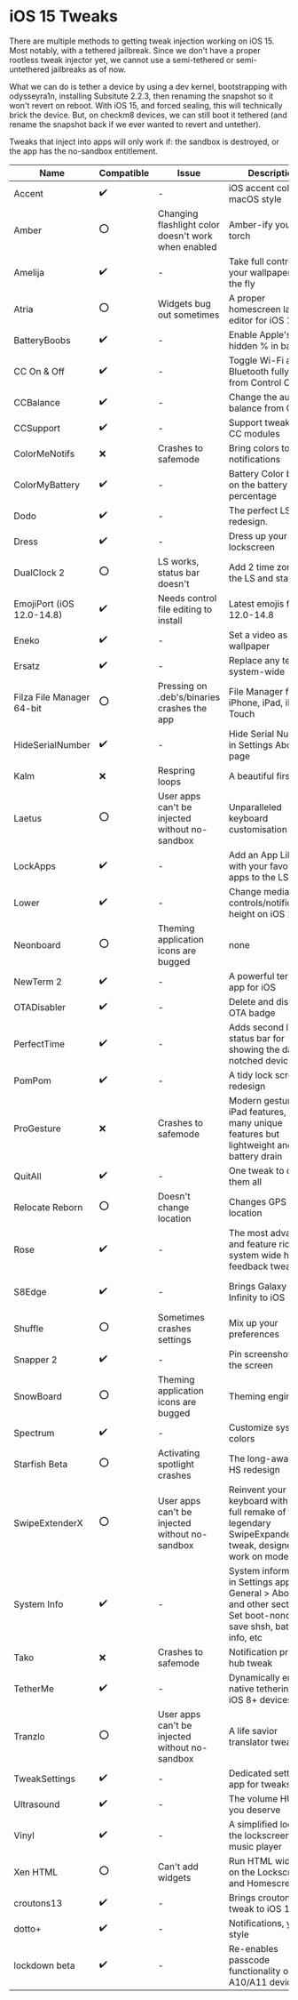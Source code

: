 # iOS 15 Tweaks

There are multiple methods to getting tweak injection working on iOS 15. Most notably, with a tethered jailbreak. Since we don't have a proper rootless tweak injector yet, we cannot use a semi-tethered or semi-untethered jailbreaks as of now.

What we can do is tether a device by using a dev kernel, bootstrapping with odysseyra1n, installing Subsitute 2.2.3, then renaming the snapshot so it won't revert on reboot. With iOS 15, and forced sealing, this will technically brick the device. But, on checkm8 devices, we can still boot it tethered (and rename the snapshot back if we ever wanted to revert and untether).

Tweaks that inject into apps will only work if: the sandbox is destroyed, or the app has the no-sandbox entitlement.

| Name                      | Compatible | Issue                                               | Description                                                                                                            | Repo                                                                                                          |
| ------------------------- | ---------- | --------------------------------------------------- | ---------------------------------------------------------------------------------------------------------------------- | ------------------------------------------------------------------------------------------------------------- |
| Accent                    | ✔️         | -                                                   | iOS accent colors in macOS style                                                                                       | [BigBoss](http://apt.thebigboss.org/repofiles/cydia)                                                          |
| Amber                     | ⭕          | Changing flashlight color doesn't work when enabled | Amber-ify your LED torch                                                                                               | [PoomSmart](https://poomsmart.github.io/repo)                                                                 |
| Amelija                   | ✔️         | -                                                   | Take full control of your wallpapers on the fly                                                                        | [Twickd](https://repo.twickd.com/)                                                                            |
| Atria                     | ⭕          | Widgets bug out sometimes                           | A proper homescreen layout editor for iOS 13-15                                                                        | [Chariz](https://repo.chariz.com/)                                                                            |
| BatteryBoobs              | ✔️         | -                                                   | Enable Apple's hidden % in battery                                                                                     | [Download Deb](https://cdn.discordapp.com/attachments/730448303837151233/754524945983209603/BatteryBoobs.deb) |
| CC On & Off               | ✔️         | -                                                   | Toggle Wi-Fi and Bluetooth fully on/off from Control Center                                                            | [PoomSmart](https://poomsmart.github.io/repo)                                                                 |
| CCBalance                 | ✔️         | -                                                   | Change the audio balance from CC                                                                                       | [KingPuffdaddi](https://kingpuffdaddi.github.io/)                                                             |
| CCSupport                 | ✔️         | -                                                   | Support tweak for CC modules                                                                                           | [opa334](https://opa334.github.io/)                                                                           |
| ColorMeNotifs             | ❌          | Crashes to safemode                                 | Bring colors to your notifications                                                                                     | [Packix](https://repo.packix.com/)                                                                            |
| ColorMyBattery            | ✔️         | -                                                   | Battery Color based on the battery percentage                                                                          | [Packix](https://repo.packix.com/)                                                                            |
| Dodo                      | ✔️         | -                                                   | The perfect LS redesign.                                                                                               | [Ginsu Tweaks](https://repo.ginsu.dev/)                                                                       |
| Dress                     | ✔️         | -                                                   | Dress up your lockscreen                                                                                               | [Taurige Github](https://github.com/Traurige/Dress)                                                           |
| DualClock 2               | ⭕          | LS works, status bar doesn't                        | Add 2 time zones to the LS and status bar                                                                              | [Ginsu](https://repo.ginsu.dev/)                                                                              |
| EmojiPort (iOS 12.0-14.8) | ✔️         | Needs control file editing to install               | Latest emojis for iOS 12.0-14.8                                                                                        | [PoomSmart](https://poomsmart.github.io/repo)                                                                 |
| Eneko                     | ✔️         | -                                                   | Set a video as your wallpaper                                                                                          | [Taurige Github](https://github.com/Traurige/Eneko)                                                           |
| Ersatz                    | ✔️         | -                                                   | Replace any text, system-wide                                                                                          | [Skitty](https://skitty.xyz/repo)                                                                             |
| Filza File Manager 64-bit | ⭕          | Pressing on .deb's/binaries crashes the app         | File Manager for iPhone, iPad, iPod Touch                                                                              | [TIGI Software](https://tigisoftware.com/cydia)                                                               |
| HideSerialNumber          | ✔️         | -                                                   | Hide Serial Number in Settings About page                                                                              | [ichitaso](https://ichitaso.com/apt)                                                                          |
| Kalm                      | ❌          | Respring loops                                      | A beautiful first sight                                                                                                | [Chariz](https://repo.chariz.com/)                                                                            |
| Laetus                    | ⭕          | User apps can't be injected without no-sandbox      | Unparalleled keyboard customisation                                                                                    | [SparkDev](https://sparkdev.me/)                                                                              |
| LockApps                  | ✔️         | -                                                   | Add an App Library with your favorite apps to the LS                                                                   | [Ginsu](https://repo.ginsu.dev/)                                                                              |
| Lower                     | ✔️         | -                                                   | Change media controls/notifications height on iOS 11+                                                                  | [Packix](https://repo.packix.com/)                                                                            |
| Neonboard                 | ⭕          | Theming application icons are bugged                | none                                                                                                                   | [ArtikusHG](https://artikushg.github.io/)                                                                     |
| NewTerm 2                 | ✔️         | -                                                   | A powerful terminal app for iOS                                                                                        | [Chariz](https://havoc.app/)                                                                                  |
| OTADisabler               | ✔️         | -                                                   | Delete and disable OTA badge                                                                                           | [ichitaso](https://ichitaso.com/apt)                                                                          |
| PerfectTime               | ✔️         | -                                                   | Adds second line in status bar for showing the date on notched devices                                                 | [Johnzaro's](https://johnzaro.github.io/cydia/)                                                               |
| PomPom                    | ✔️         | -                                                   | A tidy lock screen redesign                                                                                            | none                                                                                                          |
| ProGesture                | ❌          | Crashes to safemode                                 | Modern gestures, iPad features, and many unique features but lightweight and less battery drain                        | [Packix](https://repo.packix.com/)                                                                            |
| QuitAll                   | ✔️         | -                                                   | One tweak to quit them all                                                                                             | [Chariz](https://repo.chariz.com/)                                                                            |
| Relocate Reborn           | ⭕          | Doesn't change location                             | Changes GPS location                                                                                                   | none                                                                                                          |
| Rose                      | ✔️         | -                                                   | The most advanced and feature rich system wide haptic feedback tweak                                                   | [Taurige Github](https://github.com/Traurige/Dress)                                                           |
| S8Edge                    | ✔️         | -                                                   | Brings Galaxy S8 Infinity to iOS                                                                                       | [Bruno Andrade's Repo](https://brunonfl.github.io/)                                                           |
| Shuffle                   | ⭕          | Sometimes crashes settings                          | Mix up your preferences                                                                                                | [CreatureCoding](https://creaturecoding.com/repo)                                                             |
| Snapper 2                 | ✔️         | -                                                   | Pin screenshots on the screen                                                                                          | [Havoc](https://havoc.app/)                                                                                   |
| SnowBoard                 | ⭕          | Theming application icons are bugged                | Theming engine                                                                                                         | [SparkDev](https://sparkdev.me/)                                                                              |
| Spectrum                  | ✔️         | -                                                   | Customize system colors                                                                                                | [Skitty](https://skitty.xyz/repo/)                                                                            |
| Starfish Beta             | ⭕          | Activating spotlight crashes                        | The long-awaited HS redesign                                                                                           | [Dynastic](https://repo.dynastic.co/)                                                                         |
| SwipeExtenderX            | ⭕          | User apps can't be injected without no-sandbox      | Reinvent your keyboard with this full remake of the legendary SwipeExpander tweak, designed to work on modern iOS      | [Chariz](https://repo.chariz.com/)                                                                            |
| System Info               | ✔️         | -                                                   | System information in Settings app > General > About, and other sections. Set boot-nonce, save shsh, battery info, etc | [ARX8x](https://apt.arx8x.net/)                                                                               |
| Tako                      | ❌          | Crashes to safemode                                 | Notification priority hub tweak                                                                                        | [Xyaman Repo](https://repo.xyaman.xyz/)                                                                       |
| TetherMe                  | ✔️         | -                                                   | Dynamically enables native tethering for iOS 8+ devices                                                                | [BigBoss](http://apt.thebigboss.org/repofiles/cydia)                                                          |
| Tranzlo                   | ⭕          | User apps can't be injected without no-sandbox      | A life savior translator tweak                                                                                         | [MiRO92](https://miro92.com/repo)                                                                             |
| TweakSettings             | ✔️         | -                                                   | Dedicated settings app for tweaks                                                                                      | [CreatureCoding](https://creaturecoding.com/repo)                                                             |
| Ultrasound                | ✔️         | -                                                   | The volume HUD you deserve                                                                                             | [Dynastic](https://repo.dynastic.co/)                                                                         |
| Vinyl                     | ✔️         | -                                                   | A simplified look for the lockscreen music player                                                                      | [BigBoss](http://apt.thebigboss.org/repofiles/cydia)                                                          |
| Xen HTML                  | ⭕          | Can't add widgets                                   | Run HTML widgets on the Lockscreen and Homescreen                                                                      | [Matchstic](https://xenpublic.incendo.ws/)                                                                    |
| croutons13                | ✔️         | -                                                   | Brings croutons tweak to iOS 13+                                                                                       | [Ren](http://repo.lauren.sh/)                                                                                 |
| dotto+                    | ✔️         | -                                                   | Notifications, your style                                                                                              | [Dynastic](https://repo.dynastic.co/)                                                                         |
| lockdown beta             | ✔️         | -                                                   | Re-enables passcode functionality on A10/A11 devices                                                                   | [krit's repo](https://repo.krit.me/)                                                                          |
